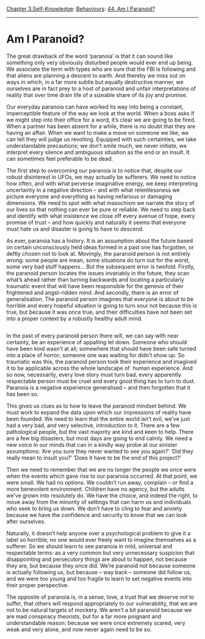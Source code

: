 [Chapter 3.Self-Knowledge](https://www.theschooloflife.com/thebookoflife/category/self-knowledge/): [Behaviours](https://www.theschooloflife.com/thebookoflife/category/self-knowledge/behaviours/): [44. Am I Paranoid?](https://www.theschooloflife.com/thebookoflife/am-i-paranoid/)

* * *

# Am I Paranoid?

The great drawback of the word ‘paranoia’ is that it can sound like something only very obviously disturbed people would ever end up being. We associate the term with types who are sure that the FBI is following and that aliens are planning a descent to earth. And thereby we miss out on ways in which, in a far more subtle but equally destructive manner, we ourselves are in fact prey to a host of paranoid and unfair interpretations of reality that over time drain life of a sizeable share of its joy and promise.&nbsp;

Our everyday paranoia can have worked its way into being a constant, imperceptible feature of the way we look at the world. When a boss asks if we might step into their office for a word, it’s clear we are going to be fired. When a partner has been absent for a while, there is no doubt that they are having an affair. When we want to make a move on someone we like, we can tell they will judge us revolting. Equipped with such certainties, we take understandable precautions; we don’t smile much, we never initiate, we interpret every silence and ambiguous situation as the end or an insult. It can sometimes feel preferable to be dead.

The first step to overcoming our paranoia is to notice that, despite our robust disinterest in UFOs, we may actually be sufferers. We need to notice how often, and with what perverse imaginative energy, we keep interpreting uncertainty in a negative direction – and with what relentlessness we picture everyone and everything as having nefarious or damaging dimensions. We need to spot with what masochism we narrate the story of our lives so that nothing can ever be pure or reliable. We need to step back and identify with what insistence we close off every avenue of hope, every promise of trust – and how quickly and naturally it seems that everyone must hate us and disaster is going to have to descend.

As ever, paranoia has a history. It is an assumption about the future based on certain unconsciously held ideas formed in a past one has forgotten, or deftly chosen not to look at. Movingly, the paranoid person is not entirely wrong: some people are mean, some situations do turn out for the worst, some very bad stuff happens… But the subsequent error is twofold. Firstly, the paranoid person locates the issues invariably in the future, they scan what’s ahead rather than turning backwards and locating a particularly traumatic event that will have been responsible for the genesis of their frightened and angst-ridden mind. And secondly, there is an error of generalisation. The paranoid person imagines that everyone is about to be horrible and every hopeful situation is going to turn sour not because this is true, but because it was once true, and their difficulties have not been set into a proper context by a robustly healthy adult mind.

<figure class="aligncenter"><img src="https://www.theschooloflife.com/thebookoflife/wp-content/uploads/2019/09/Sky.jpg" alt="" class="wp-image-23608" srcset="https://www.theschooloflife.com/thebookoflife/wp-content/uploads/2019/09/Sky.jpg 800w, https://www.theschooloflife.com/thebookoflife/wp-content/uploads/2019/09/Sky-300x225.jpg 300w, https://www.theschooloflife.com/thebookoflife/wp-content/uploads/2019/09/Sky-768x576.jpg 768w" sizes="(max-width: 800px) 100vw, 800px"></figure>

In the past of every paranoid person there will, we can say with near certainty, be an experience of appalling let down. Someone who should have been kind wasn’t at all; somewhere that should have been safe turned into a place of horror; someone one was waiting for didn’t show up. So traumatic was this, the paranoid person took their experience and imagined it to be applicable across the whole landscape of&nbsp; human experience. And so now, necessarily, every love story must turn bad, every apparently respectable person must be cruel and every good thing has to turn to dust. Paranoia is a negative experience generalised – and then forgotten that it has been so.&nbsp;

This gives us clues as to how to leave the paranoid mindset behind. We must work to expand the data upon which our impressions of reality have been founded. We need to learn that the entire world isn’t evil, we’ve just had a very bad, and very selective, introduction to it. There are a few pathological people, but the vast majority are kind and keen to help. There are a few big disasters, but most days are going to end calmly. We need a new voice in our minds that can in a kindly way probe at our sinister assumptions: ‘Are you sure they never wanted to see you again?’ ‘Did they really mean to insult you?’ ‘Does it have to be the end of this project?’

Then we need to remember that we are no longer the people we once were when the events which gave rise to our paranoia occurred. At that point, we were small. We had no options. We couldn’t run away, complain – or find a more benevolent environment. Children have no agency, but the adults we’ve grown into resolutely do. We have the choice, and indeed the right, to move away from the minority of settings that can harm us and individuals who seek to bring us down. We don’t have to cling to fear and anxiety because we have the confidence and security to know that we can look after ourselves.

Naturally, it doesn’t help anyone over a psychological problem to give it a label so horrible, no one would ever freely want to imagine themselves as a sufferer. So we should learn to see paranoia in mild, universal and respectable terms: as a very common but very unnecessary suspicion that disappointing and persecutory things are about to happen, not because they are, but because they once did. We’re paranoid not because someone is actually following us, but because – way back – someone did follow us, and we were too young and too fragile to learn to set negative events into their proper perspective.&nbsp;

The opposite of paranoia is, in a sense, love, a trust that we deserve not to suffer, that others will respond appropriately to our vulnerability, that we are not to be natural targets of mockery. We aren’t a bit paranoid because we are mad conspiracy theorists, but for a far more poignant and understandable reason: because we were once extremely scared, very weak and very alone, and now never again need to be so.
